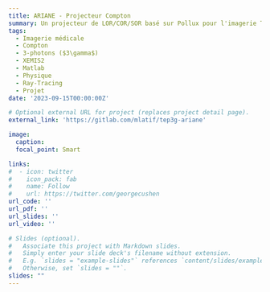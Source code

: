 ```yaml
---
title: ARIANE - Projecteur Compton
summary: Un projecteur de LOR/COR/SOR basé sur Pollux pour l'imagerie TEP $3\gamma$ et trouver son chemin dans ce sacré boxel.
tags:
  - Imagerie médicale 
  - Compton
  - 3-photons ($3\gamma$)
  - XEMIS2
  - Matlab
  - Physique 
  - Ray-Tracing
  - Projet
date: '2023-09-15T00:00:00Z'

# Optional external URL for project (replaces project detail page).
external_link: 'https://gitlab.com/mlatif/tep3g-ariane'

image:
  caption:
  focal_point: Smart

links:
#  - icon: twitter
#    icon_pack: fab
#    name: Follow
#    url: https://twitter.com/georgecushen
url_code: ''
url_pdf: ''
url_slides: ''
url_video: ''

# Slides (optional).
#   Associate this project with Markdown slides.
#   Simply enter your slide deck's filename without extension.
#   E.g. `slides = "example-slides"` references `content/slides/example-slides.md`.
#   Otherwise, set `slides = ""`.
slides: ""
---
```

